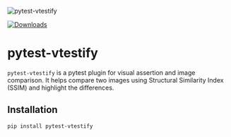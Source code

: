 ![pytest-vtestify](https://github.com/user-attachments/assets/a4d71178-342b-47f6-8cc6-f7a8ce2a9938)

[![Downloads](https://static.pepy.tech/badge/pytest-vtestify)](https://pepy.tech/project/pytest-vtestify)
# pytest-vtestify

`pytest-vtestify` is a pytest plugin for visual assertion and image comparison. It helps compare two images using Structural Similarity Index (SSIM) and highlight the differences.

## Installation

```bash
pip install pytest-vtestify

